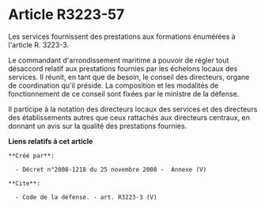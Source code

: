 # Article R3223-57

Les services fournissent des prestations aux formations énumérées à l'article R. 3223-3. 

Le commandant d'arrondissement maritime a pouvoir de régler tout désaccord relatif aux prestations fournies par les échelons
locaux des services. Il réunit, en tant que de besoin, le conseil des directeurs, organe de coordination qu'il préside. La
composition et les modalités de fonctionnement de ce conseil sont fixées par le ministre de la défense. 

Il participe à la notation des directeurs locaux des services et des directeurs des établissements autres que ceux rattachés
aux directeurs centraux, en donnant un avis sur la qualité des prestations fournies.

**Liens relatifs à cet article**

	**Créé par**:

	  - Décret n°2008-1218 du 25 novembre 2008 -  Annexe (V)

	**Cite**:

	  - Code de la défense. - art. R3223-3 (V)
